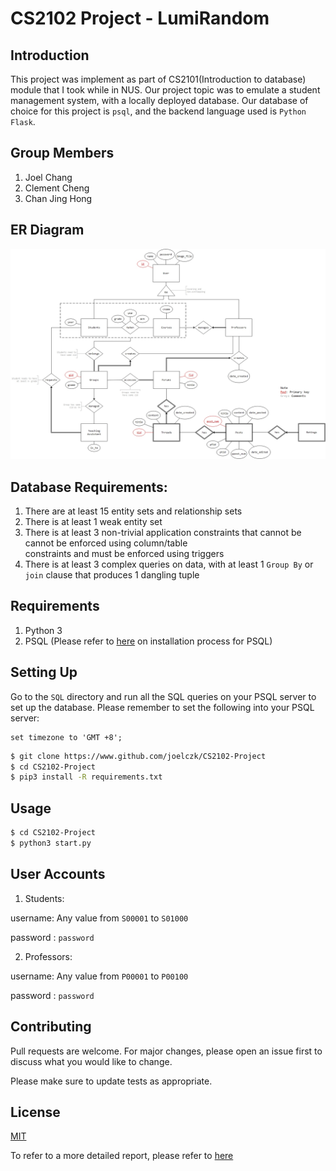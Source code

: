 # CS2102 Project - LumiRandom
## Introduction
This project was implement as part of CS2101(Introduction to database) module that I took while in NUS. Our project topic was to emulate a student management system, with a locally deployed database. Our database of choice for this project is `psql`, and the backend language used is `Python Flask`.

## Group Members
1. Joel Chang
2. Clement Cheng
3. Chan Jing Hong

## ER Diagram
![ER Diagram](https://github.com/joelczk/CS2102-Project/blob/v1.2/ER%20Diagram.jpg)

## Database Requirements:
1. There are at least 15 entity sets and relationship sets
2. There is at least 1 weak entity set
3. There is at least 3 non-trivial application constraints that cannot be cannot be enforced using column/table\
constraints and must be enforced using triggers
4. There is at least 3 complex queries on data, with at least 1 `Group By` or `join` clause that produces 1 dangling tuple

## Requirements
1. Python 3
2. PSQL (Please refer to [here](https://www.guru99.com/download-install-postgresql.html) on installation process for PSQL)

## Setting Up
Go to the `SQL` directory and run all the SQL queries on your PSQL server to set up the database.
Please remember to set the following into your PSQL server:
```
set timezone to 'GMT +8';
```

```bash
$ git clone https://www.github.com/joelczk/CS2102-Project
$ cd CS2102-Project
$ pip3 install -R requirements.txt
```

## Usage
``` bash
$ cd CS2102-Project
$ python3 start.py
```

## User Accounts
1. Students:

username: Any value from `S00001` to `S01000`

password : `password`

2. Professors:

username: Any value from `P00001` to `P00100`

password : `password`


## Contributing
Pull requests are welcome. For major changes, please open an issue first to discuss what you would like to change.

Please make sure to update tests as appropriate.

## License
[MIT](https://choosealicense.com/licenses/mit/)

To refer to a more detailed report, please refer to [here](https://github.com/joelczk/CS2102-Project/blob/master/report/CS2102ProjectReport.pdf)
